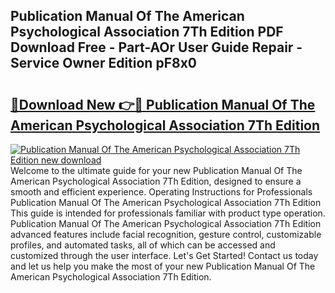 ## Publication Manual Of The American Psychological Association 7Th Edition PDF Download Free - Part-AOr User Guide Repair - Service Owner Edition pF8x0

# <h2><a href="http://bc29640.oget.top/?id=Publication+Manual+Of+The+American+Psychological+Association+7Th+Edition">🔗Download New 👉🔴 Publication Manual Of The American Psychological Association 7Th Edition</a></h2>

[![Publication Manual Of The American Psychological Association 7Th Edition new download](https://i.imgur.com/5g1atiW.png)](http://bc29640.oget.top/?id=Publication+Manual+Of+The+American+Psychological+Association+7Th+Edition)
Welcome to the ultimate guide for your new Publication Manual Of The American Psychological Association 7Th Edition, designed to ensure a smooth and efficient experience. Operating Instructions for Professionals Publication Manual Of The American Psychological Association 7Th Edition This guide is intended for professionals familiar with product type operation. Publication Manual Of The American Psychological Association 7Th Edition advanced features include facial recognition, gesture control, customizable profiles, and automated tasks, all of which can be accessed and customized through the user interface. Let's Get Started! Contact us today and let us help you make the most of your new Publication Manual Of The American Psychological Association 7Th Edition.
